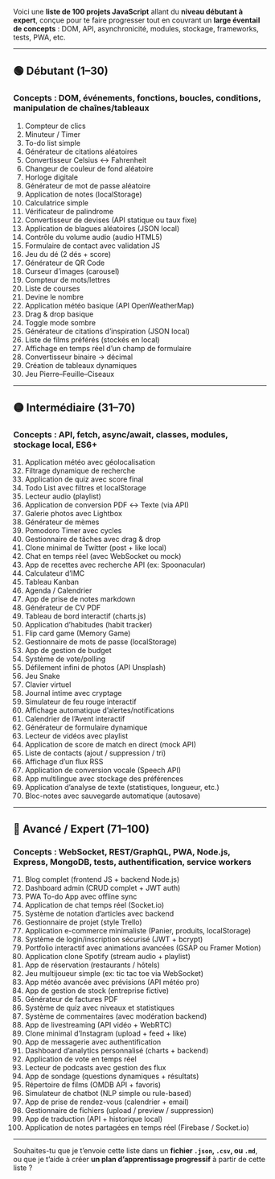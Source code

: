 Voici une **liste de 100 projets JavaScript** allant du **niveau débutant à expert**, conçue pour te faire progresser tout en couvrant un **large éventail de concepts** : DOM, API, asynchronicité, modules, stockage, frameworks, tests, PWA, etc.

---

## 🟢 **Débutant (1–30)**

### Concepts : DOM, événements, fonctions, boucles, conditions, manipulation de chaînes/tableaux

1. Compteur de clics
2. Minuteur / Timer
3. To-do list simple
4. Générateur de citations aléatoires
5. Convertisseur Celsius ↔ Fahrenheit
6. Changeur de couleur de fond aléatoire
7. Horloge digitale
8. Générateur de mot de passe aléatoire
9. Application de notes (localStorage)
10. Calculatrice simple
11. Vérificateur de palindrome
12. Convertisseur de devises (API statique ou taux fixe)
13. Application de blagues aléatoires (JSON local)
14. Contrôle du volume audio (audio HTML5)
15. Formulaire de contact avec validation JS
16. Jeu du dé (2 dés + score)
17. Générateur de QR Code
18. Curseur d’images (carousel)
19. Compteur de mots/lettres
20. Liste de courses
21. Devine le nombre
22. Application météo basique (API OpenWeatherMap)
23. Drag & drop basique
24. Toggle mode sombre
25. Générateur de citations d’inspiration (JSON local)
26. Liste de films préférés (stockés en local)
27. Affichage en temps réel d’un champ de formulaire
28. Convertisseur binaire → décimal
29. Création de tableaux dynamiques
30. Jeu Pierre–Feuille–Ciseaux

---

## 🟡 **Intermédiaire (31–70)**

### Concepts : API, fetch, async/await, classes, modules, stockage local, ES6+

31. Application météo avec géolocalisation
32. Filtrage dynamique de recherche
33. Application de quiz avec score final
34. Todo List avec filtres et localStorage
35. Lecteur audio (playlist)
36. Application de conversion PDF ↔ Texte (via API)
37. Galerie photos avec Lightbox
38. Générateur de mèmes
39. Pomodoro Timer avec cycles
40. Gestionnaire de tâches avec drag & drop
41. Clone minimal de Twitter (post + like local)
42. Chat en temps réel (avec WebSocket ou mock)
43. App de recettes avec recherche API (ex: Spoonacular)
44. Calculateur d’IMC
45. Tableau Kanban
46. Agenda / Calendrier
47. App de prise de notes markdown
48. Générateur de CV PDF
49. Tableau de bord interactif (charts.js)
50. Application d’habitudes (habit tracker)
51. Flip card game (Memory Game)
52. Gestionnaire de mots de passe (localStorage)
53. App de gestion de budget
54. Système de vote/polling
55. Défilement infini de photos (API Unsplash)
56. Jeu Snake
57. Clavier virtuel
58. Journal intime avec cryptage
59. Simulateur de feu rouge interactif
60. Affichage automatique d’alertes/notifications
61. Calendrier de l’Avent interactif
62. Générateur de formulaire dynamique
63. Lecteur de vidéos avec playlist
64. Application de score de match en direct (mock API)
65. Liste de contacts (ajout / suppression / tri)
66. Affichage d’un flux RSS
67. Application de conversion vocale (Speech API)
68. App multilingue avec stockage des préférences
69. Application d’analyse de texte (statistiques, longueur, etc.)
70. Bloc-notes avec sauvegarde automatique (autosave)

---

## 🔴 **Avancé / Expert (71–100)**

### Concepts : WebSocket, REST/GraphQL, PWA, Node.js, Express, MongoDB, tests, authentification, service workers

71. Blog complet (frontend JS + backend Node.js)
72. Dashboard admin (CRUD complet + JWT auth)
73. PWA To-do App avec offline sync
74. Application de chat temps réel (Socket.io)
75. Système de notation d’articles avec backend
76. Gestionnaire de projet (style Trello)
77. Application e-commerce minimaliste (Panier, produits, localStorage)
78. Système de login/inscription sécurisé (JWT + bcrypt)
79. Portfolio interactif avec animations avancées (GSAP ou Framer Motion)
80. Application clone Spotify (stream audio + playlist)
81. App de réservation (restaurants / hôtels)
82. Jeu multijoueur simple (ex: tic tac toe via WebSocket)
83. App météo avancée avec prévisions (API météo pro)
84. App de gestion de stock (entreprise fictive)
85. Générateur de factures PDF
86. Système de quiz avec niveaux et statistiques
87. Système de commentaires (avec modération backend)
88. App de livestreaming (API vidéo + WebRTC)
89. Clone minimal d’Instagram (upload + feed + like)
90. App de messagerie avec authentification
91. Dashboard d’analytics personnalisé (charts + backend)
92. Application de vote en temps réel
93. Lecteur de podcasts avec gestion des flux
94. App de sondage (questions dynamiques + résultats)
95. Répertoire de films (OMDB API + favoris)
96. Simulateur de chatbot (NLP simple ou rule-based)
97. App de prise de rendez-vous (calendrier + email)
98. Gestionnaire de fichiers (upload / preview / suppression)
99. App de traduction (API + historique local)
100. Application de notes partagées en temps réel (Firebase / Socket.io)

---

Souhaites-tu que je t’envoie cette liste dans un **fichier `.json`, `.csv`, ou `.md`**, ou que je t’aide à créer **un plan d’apprentissage progressif** à partir de cette liste ?
